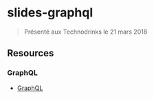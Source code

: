 # slides-graphql

> Présenté aux Technodrinks le 21 mars 2018

## Resources

### GraphQL

* [GraphQL](https://graphql.org/)
